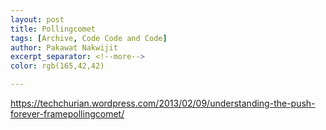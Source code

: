 ```yaml
---
layout: post
title: Pollingcomet
tags: [Archive, Code Code and Code]
author: Pakawat Nakwijit
excerpt_separator: <!--more-->
color: rgb(165,42,42)

---
```


https://techchurian.wordpress.com/2013/02/09/understanding-the-push-forever-framepollingcomet/